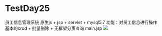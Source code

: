 # TestDay25
员工信息管理系统 
原生js + jsp + servlet + mysql5.7
功能：对员工信息进行操作 基本的crud + 批量删除 + 无框架分页查询
main.jsp
![](https://github.com/Developer-Huan/day25/raw/master/web/image/main.jsp.png)
